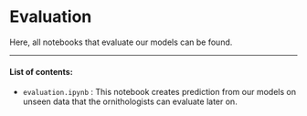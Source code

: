 # Evaluation
Here, all notebooks that evaluate our models can be found.<br>

***
#### List of contents:
- `evaluation.ipynb` : This notebook creates prediction from our models on unseen data that the ornithologists can evaluate later on.